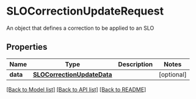 # SLOCorrectionUpdateRequest

An object that defines a correction to be applied to an SLO

## Properties
Name | Type | Description | Notes
------------ | ------------- | ------------- | -------------
**data** | [**SLOCorrectionUpdateData**](SLOCorrectionUpdateData.md) |  | [optional] 

[[Back to Model list]](README.md#documentation-for-models) [[Back to API list]](README.md#documentation-for-api-endpoints) [[Back to README]](README.md)


